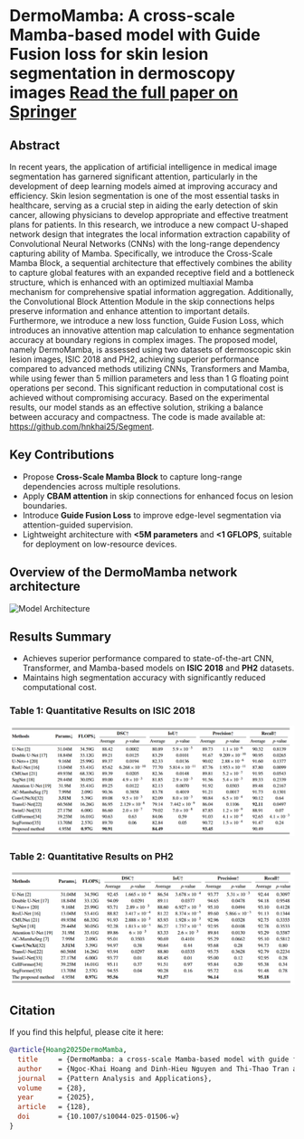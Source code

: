 # DermoMamba: A cross-scale Mamba-based model with Guide Fusion loss for skin lesion segmentation in dermoscopy images   [Read the full paper on Springer](https://link.springer.com/article/10.1007/s10044-025-01506-w)

##  Abstract
In recent years, the application of artificial intelligence in medical image segmentation has garnered significant attention, particularly in the development of deep learning models aimed at improving accuracy and efficiency. Skin lesion segmentation is one of the most essential tasks in healthcare, serving as a crucial step in aiding the early detection of skin cancer, allowing physicians to develop appropriate and effective treatment plans for patients. In this research, we introduce a new compact U-shaped network design that integrates the local information extraction capability of Convolutional Neural Networks (CNNs) with the long-range dependency capturing ability of Mamba. Specifically, we introduce the Cross-Scale Mamba Block, a sequential architecture that effectively combines the ability to capture global features with an expanded receptive field and a bottleneck structure, which is enhanced with an optimized multiaxial Mamba mechanism for comprehensive spatial information aggregation. Additionally, the Convolutional Block Attention Module in the skip connections helps preserve information and enhance attention to important details. Furthermore, we introduce a new loss function, Guide Fusion Loss, which introduces an innovative attention map calculation to enhance segmentation accuracy at boundary regions in complex images. The proposed model, namely DermoMamba, is assessed using two datasets of dermoscopic skin lesion images, ISIC 2018 and PH2, achieving superior performance compared to advanced methods utilizing CNNs, Transformers and Mamba, while using fewer than 5 million parameters and less than 1 G floating point operations per second. This significant reduction in computational cost is achieved without compromising accuracy. Based on the experimental results, our model stands as an effective solution, striking a balance between accuracy and compactness. The code is made available at: https://github.com/hnkhai25/Segment.

##  Key Contributions
- Propose **Cross-Scale Mamba Block** to capture long-range dependencies across multiple resolutions.
- Apply **CBAM attention** in skip connections for enhanced focus on lesion boundaries.
- Introduce **Guide Fusion Loss** to improve edge-level segmentation via attention-guided supervision.
- Lightweight architecture with **<5M parameters** and **<1 GFLOPS**, suitable for deployment on low-resource devices.
## Overview of the DermoMamba network architecture
![Model Architecture](./architecture.png)

## Results Summary
- Achieves superior performance compared to state-of-the-art CNN, Transformer, and Mamba-based models on **ISIC 2018** and **PH2** datasets.  
- Maintains high segmentation accuracy with significantly reduced computational cost.

### Table 1: Quantitative Results on ISIC 2018

![Results Comparison on ISIC 2018 dataset](./assets/ISIC2018_result.png)

### Table 2: Quantitative Results on PH2

![Results Comparison on PH2 dataset](./assets/PH2_result.png)


## Citation
If you find this helpful, please cite it here:

```bibtex
@article{Hoang2025DermoMamba,
  title     = {DermoMamba: a cross-scale Mamba-based model with guide fusion loss for skin lesion segmentation in dermoscopy images},
  author    = {Ngoc-Khai Hoang and Dinh-Hieu Nguyen and Thi-Thao Tran and Van-Truong Pham},
  journal   = {Pattern Analysis and Applications},
  volume    = {28},
  year      = {2025},
  article   = {128},
  doi       = {10.1007/s10044-025-01506-w}
}

